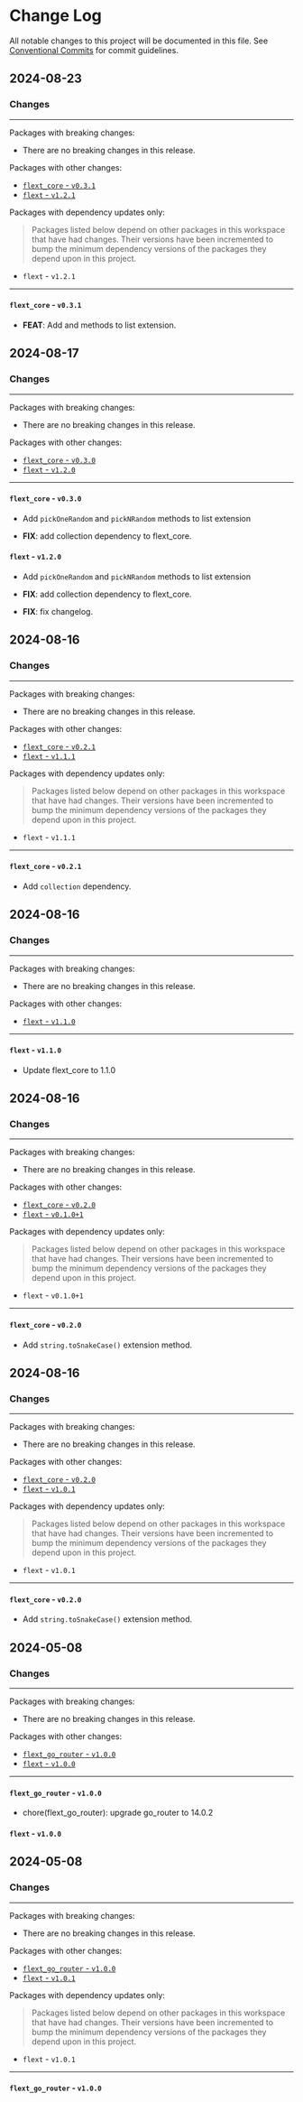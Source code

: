 # Change Log

All notable changes to this project will be documented in this file.
See [Conventional Commits](https://conventionalcommits.org) for commit guidelines.

## 2024-08-23

### Changes

---

Packages with breaking changes:

 - There are no breaking changes in this release.

Packages with other changes:

 - [`flext_core` - `v0.3.1`](#flext_core---v031)
 - [`flext` - `v1.2.1`](#flext---v121)

Packages with dependency updates only:

> Packages listed below depend on other packages in this workspace that have had changes. Their versions have been incremented to bump the minimum dependency versions of the packages they depend upon in this project.

 - `flext` - `v1.2.1`

---

#### `flext_core` - `v0.3.1`

 - **FEAT**: Add  and  methods to list extension.


## 2024-08-17

### Changes

---

Packages with breaking changes:

 - There are no breaking changes in this release.

Packages with other changes:

 - [`flext_core` - `v0.3.0`](#flext_core---v030)
 - [`flext` - `v1.2.0`](#flext---v120)

---

#### `flext_core` - `v0.3.0`

 - Add `pickOneRandom` and `pickNRandom` methods to list extension

 - **FIX**: add collection dependency to flext_core.

#### `flext` - `v1.2.0`

 - Add `pickOneRandom` and `pickNRandom` methods to list extension

 - **FIX**: add collection dependency to flext_core.
 - **FIX**: fix changelog.


## 2024-08-16

### Changes

---

Packages with breaking changes:

 - There are no breaking changes in this release.

Packages with other changes:

 - [`flext_core` - `v0.2.1`](#flext_core---v021)
 - [`flext` - `v1.1.1`](#flext---v111)

Packages with dependency updates only:

> Packages listed below depend on other packages in this workspace that have had changes. Their versions have been incremented to bump the minimum dependency versions of the packages they depend upon in this project.

 - `flext` - `v1.1.1`

---

#### `flext_core` - `v0.2.1`

 - Add `collection` dependency.


## 2024-08-16

### Changes

---

Packages with breaking changes:

 - There are no breaking changes in this release.

Packages with other changes:

 - [`flext` - `v1.1.0`](#flext---v110)

---

#### `flext` - `v1.1.0`

 - Update flext_core to 1.1.0


## 2024-08-16

### Changes

---

Packages with breaking changes:

 - There are no breaking changes in this release.

Packages with other changes:

 - [`flext_core` - `v0.2.0`](#flext_core---v020)
 - [`flext` - `v0.1.0+1`](#flext---v0101)

Packages with dependency updates only:

> Packages listed below depend on other packages in this workspace that have had changes. Their versions have been incremented to bump the minimum dependency versions of the packages they depend upon in this project.

 - `flext` - `v0.1.0+1`

---

#### `flext_core` - `v0.2.0`

 - Add `string.toSnakeCase()` extension method.


## 2024-08-16

### Changes

---

Packages with breaking changes:

 - There are no breaking changes in this release.

Packages with other changes:

 - [`flext_core` - `v0.2.0`](#flext_core---v020)
 - [`flext` - `v1.0.1`](#flext---v101)

Packages with dependency updates only:

> Packages listed below depend on other packages in this workspace that have had changes. Their versions have been incremented to bump the minimum dependency versions of the packages they depend upon in this project.

 - `flext` - `v1.0.1`

---

#### `flext_core` - `v0.2.0`

 - Add `string.toSnakeCase()` extension method.


## 2024-05-08

### Changes

---

Packages with breaking changes:

 - There are no breaking changes in this release.

Packages with other changes:

 - [`flext_go_router` - `v1.0.0`](#flext_go_router---v100)
 - [`flext` - `v1.0.0`](#flext---v100)

---

#### `flext_go_router` - `v1.0.0`

 - chore(flext_go_router): upgrade go_router to 14.0.2

#### `flext` - `v1.0.0`


## 2024-05-08

### Changes

---

Packages with breaking changes:

 - There are no breaking changes in this release.

Packages with other changes:

 - [`flext_go_router` - `v1.0.0`](#flext_go_router---v100)
 - [`flext` - `v1.0.1`](#flext---v101)

Packages with dependency updates only:

> Packages listed below depend on other packages in this workspace that have had changes. Their versions have been incremented to bump the minimum dependency versions of the packages they depend upon in this project.

 - `flext` - `v1.0.1`

---

#### `flext_go_router` - `v1.0.0`

